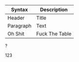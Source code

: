 | Syntax      | Description |
| ----------- | ----------- |
| Header      | Title       |
| Paragraph   | Text        |
| Oh Shit     | Fuck The Table |

?


123